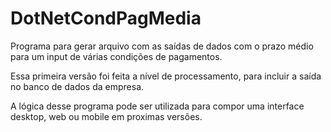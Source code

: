 # DotNetCondPagMedia
Programa para gerar arquivo com as saídas de dados com o prazo médio para um input de várias condições de pagamentos.

Essa primeira versão foi feita a nível de processamento, para incluir a saída no banco de dados da empresa.

A lógica desse programa pode ser utilizada para compor uma interface desktop, web ou mobile em proximas versões.
